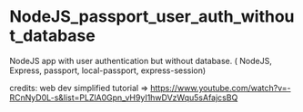 # NodeJS_passport_user_auth_without_database
NodeJS app with user authentication but without database. ( NodeJS, Express, passport, local-passport, express-session)

credits:
web dev simplified tutorial => https://www.youtube.com/watch?v=-RCnNyD0L-s&list=PLZlA0Gpn_vH9yI1hwDVzWqu5sAfajcsBQ
